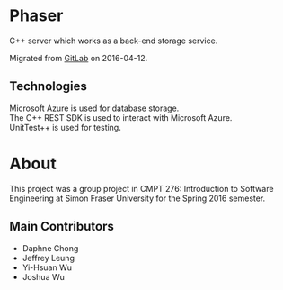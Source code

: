 # Phaser

C++ server which works as a back-end storage service.

Migrated from [GitLab](https://csil-git1.cs.surrey.sfu.ca/cmpt276-group-faze/phaser) on 2016-04-12.

## Technologies

Microsoft Azure is used for database storage.  
The C++ REST SDK is used to interact with Microsoft Azure.  
UnitTest++ is used for testing.

# About

This project was a group project in CMPT 276: Introduction to Software Engineering at Simon Fraser University for the Spring 2016 semester.

## Main Contributors

* Daphne Chong
* Jeffrey Leung
* Yi-Hsuan Wu
* Joshua Wu
